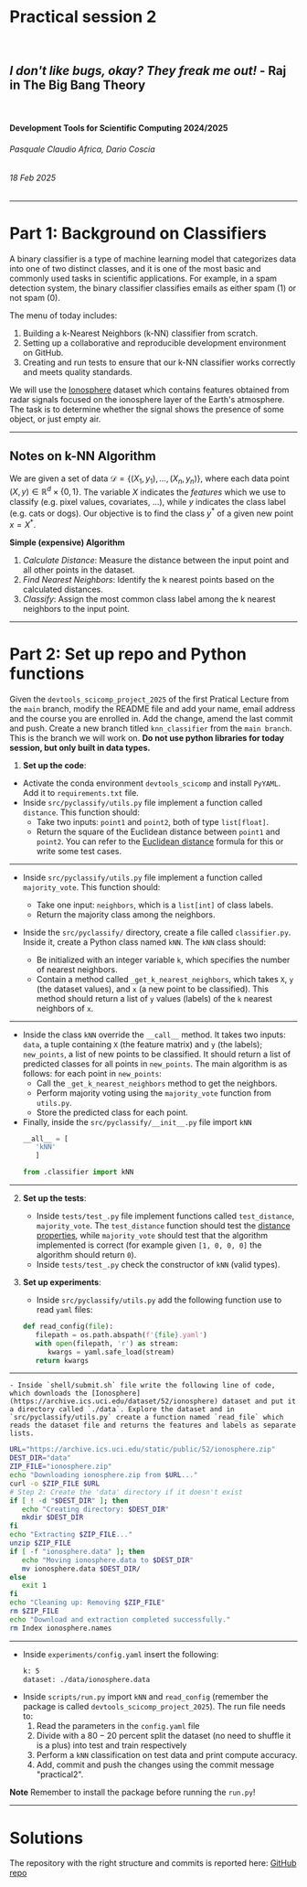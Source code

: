 <!--
title: Practical session 2
paginate: true

_class: titlepage
-->

# Practical session 2
<br>

## *I don't like bugs, okay? They freak me out!* - Raj in The Big Bang Theory 
<br>

#### Development Tools for Scientific Computing 2024/2025

###### Pasquale Claudio Africa, Dario Coscia

###### 18 Feb 2025

---

# Part 1: Background on Classifiers
A binary classifier is a type of machine learning model that categorizes data into one of two distinct classes, and it is one of the most basic and commonly used tasks in scientific applications. For example, in a spam detection system, the binary classifier classifies emails as either spam (1) or not spam (0).

The menu of today includes:

1. Building a k-Nearest Neighbors (k-NN) classifier from scratch.
2. Setting up a collaborative and reproducible development environment on GitHub.
3. Creating and run tests to ensure that our k-NN classifier works correctly and meets quality standards.

We will use the [Ionosphere](https://archive.ics.uci.edu/dataset/52/ionosphere) dataset which contains features obtained from radar signals focused on the ionosphere layer of the Earth's atmosphere. The task is to determine whether the signal shows the presence of some object, or just empty air.

---

## Notes on k-NN Algorithm
We are given a set of data $\mathcal{D}=\{(X_1, y_1), \dots, (X_n, y_n)\}$, where each data point $(X, y)\in \mathbb{R}^d \times \{0, 1\}$. The variable $X$ indicates the *features* which we use to classify (e.g. pixel values, covariates, ...), while $y$ indicates the class label (e.g. cats or dogs). Our objective is to find the class $y^*$ of a given new point $x =X^*$.

**Simple (expensive) Algorithm**

1. *Calculate Distance*: Measure the distance between the input point and all other points in the dataset.
2. *Find Nearest Neighbors*: Identify the k nearest points based on the calculated distances.
3. *Classify*: Assign the most common class label among the k nearest neighbors to the input point.

---

# Part 2: Set up repo and Python functions
Given the `devtools_scicomp_project_2025` of the first Pratical Lecture from the `main` branch, modify the README file and add your name, email address and the course you are enrolled in. Add the change, amend the last commit and push.
Create a new branch titled `knn_classifier` from the `main branch`. This is the branch we will work on. **Do not use python libraries for today session, but only built in data types.**
1. **Set up the code**:

- Activate the conda environment `devtools_scicomp` and install `PyYAML`. Add it to `requirements.txt` file.
- Inside `src/pyclassify/utils.py` file implement a function called `distance`. This function should:
   - Take two inputs: `point1` and `point2`, both of type `list[float]`.
   - Return the square of the Euclidean distance between `point1` and `point2`. You can refer to the [Euclidean distance](https://en.wikipedia.org/wiki/Euclidean_distance#Higher_dimensions) formula for this or write some test cases.
---

- Inside `src/pyclassify/utils.py` file implement a function called `majority_vote`. This function should:
   - Take one input: `neighbors`, which is a `list[int]` of class labels.
   - Return the majority class among the neighbors.

- Inside the `src/pyclassify/` directory, create a file called `classifier.py`. Inside it, create a Python class named `kNN`. The `kNN` class should:
   - Be initialized with an integer variable `k`, which specifies the number of nearest neighbors.
   - Contain a method called `_get_k_nearest_neighbors`, which takes  `X`, `y` (the dataset values), and `x` (a new point to be classified). This method should return a list of `y` values (labels) of the `k` nearest neighbors of `x`.

---

- Inside the class `kNN` override the `__call__` method. It takes two inputs: `data`, a tuple containing `X` (the feature matrix) and `y` (the labels); `new_points`, a list of new points to be classified. It should return a list of predicted classes for all points in `new_points`. The main algorithm is as follows: for each point in `new_points`:
   - Call the `_get_k_nearest_neighbors` method to get the neighbors.
   - Perform majority voting using the `majority_vote` function from `utils.py`.
   - Store the predicted class for each point.
- Finally, inside the `src/pyclassify/__init__.py` file import `kNN`
   ```python
   __all__ = [
      'kNN'
      ]

   from .classifier import kNN
   ```
---
2. **Set up the tests**:
   - Inside `tests/test_.py` file implement functions called `test_distance`, `majority_vote`. The `test_distance` function should test the [distance properties](https://en.wikipedia.org/wiki/Euclidean_distance#Properties), while `majority_vote` should test that the algorithm implemented is correct (for example given `[1, 0, 0, 0]` the algorithm should return `0`).
   - Inside `tests/test_.py` check the constructor of `kNN` (valid types).

3. **Set up experiments**:
   - Inside `src/pyclassify/utils.py` add the following function use to read `yaml` files:
   ```python
   def read_config(file):
      filepath = os.path.abspath(f'{file}.yaml')
      with open(filepath, 'r') as stream:
         kwargs = yaml.safe_load(stream)
      return kwargs
   ```
---

    - Inside `shell/submit.sh` file write the following line of code, which downloads the [Ionosphere](https://archive.ics.uci.edu/dataset/52/ionosphere) dataset and put it a directory called `./data`. Explore the dataset and in `src/pyclassify/utils.py` create a function named `read_file` which reads the dataset file and returns the features and labels as separate lists.
   ```bash
   URL="https://archive.ics.uci.edu/static/public/52/ionosphere.zip"
   DEST_DIR="data"
   ZIP_FILE="ionosphere.zip"
   echo "Downloading ionosphere.zip from $URL..."
   curl -o $ZIP_FILE $URL
   # Step 2: Create the 'data' directory if it doesn't exist
   if [ ! -d "$DEST_DIR" ]; then
      echo "Creating directory: $DEST_DIR"
      mkdir $DEST_DIR
   fi
   echo "Extracting $ZIP_FILE..."
   unzip $ZIP_FILE
   if [ -f "ionosphere.data" ]; then
      echo "Moving ionosphere.data to $DEST_DIR"
      mv ionosphere.data $DEST_DIR/
   else
      exit 1
   fi
   echo "Cleaning up: Removing $ZIP_FILE"
   rm $ZIP_FILE
   echo "Download and extraction completed successfully."
   rm Index ionosphere.names
   ``` 

---

   - Inside `experiments/config.yaml` insert the following:
     ```bash
     k: 5
     dataset: ./data/ionosphere.data
     ```
   - Inside `scripts/run.py` import `kNN` and `read_config` (remember the package is called `devtools_scicomp_project_2025`). The run file needs to:
     1. Read the parameters in the `config.yaml` file
     2. Divide with a $80-20$ percent split the dataset (no need to shuffle it is a plus) into test and train respectively
     3. Perform a `kNN` classification on test data and print compute accuracy.
     4. Add, commit and push the changes using the commit message "practical2".

**Note**
Remember to install the package before running the `run.py`!

---

# Solutions
The repository with the right structure and commits is reported here: [GitHub repo](https://github.com/dario-coscia/devtools_scicomp_project_2025/tree/knn_classifier)
